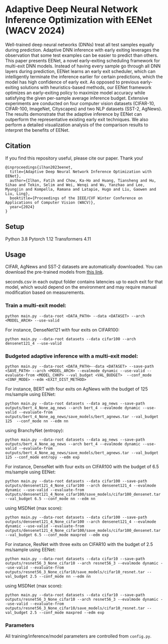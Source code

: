 # Adaptive Deep Neural Network Inference Optimization with EENet (WACV 2024)

Well-trained deep neural networks (DNNs) treat all test samples equally during prediction. Adaptive DNN inference with early exiting leverages the observation that some test examples can be easier to predict than others. This paper presents EENet, a novel early-exiting scheduling framework for multi-exit DNN models. Instead of having every sample go through all DNN layers during prediction, EENet learns an early exit scheduler, which can intelligently terminate the inference earlier for certain predictions, which the model has high confidence of early exit. As opposed to previous early-exiting solutions with heuristics-based methods, our EENet framework optimizes an early-exiting policy to maximize model accuracy while satisfying the given per-sample average inference budget. Extensive experiments are conducted on four computer vision datasets (CIFAR-10, CIFAR-100, ImageNet, Cityscapes) and two NLP datasets (SST-2, AgNews). The results demonstrate that the adaptive inference by EENet can outperform the representative existing early exit techniques. We also perform a detailed visualization analysis of the comparison results to interpret the benefits of EENet.

## Citation

If you find this repository useful, please cite our paper. Thank you!
```
@inproceedings{ilhan2023eenet,
  title={Adaptive Deep Neural Network Inference Optimization with EENet},
  author={Ilhan, Fatih and Chow, Ka-Ho and Huang, Tiansheng and Hu, Sihao and Tekin, Selim and Wei, Wenqi and Wu, Yanzhao and Lee, Myungjin and Kompella, Ramana and Latapie, Hugo and Liu, Gaowen and Liu, Ling},
  booktitle={Proceedings of the IEEE/CVF Winter Conference on Applications of Computer Vision (WACV)},
  year={2024}
}
```

## Setup
Python 3.8
Pytorch 1.12
Transformers 4.11

## Usage

CIFAR, AgNews and SST-2 datasets are automatically downloaded. You can download the pre-trained models from [this link](https://drive.google.com/file/d/12UZ34_z3h3ecBQlaJzTIugAoMNeAC9tH/view?usp=sharing).

seconds.csv in each output folder contains latencies up to each exit for that model, which would depend on the environment and may require manual modification based on measurements.

### Train a multi-exit model:

``python main.py --data-root <DATA_PATH> --data <DATASET> --arch <MODEL_ARCH> --use-valid``

For instance, DenseNet121 with four exits on CIFAR100:

``python main.py --data-root datasets --data cifar100 --arch densenet121_4 --use-valid``

### Budgeted adaptive inference with a multi-exit model:

``python main.py --data-root <DATA_PATH>--data <DATASET> --save-path <SAVE_PATH> --arch <MODEL_ARCH> --evalmode dynamic --use-valid --evaluate-from <MODEL_CHKP> --val_budget <VAL_BUDGET>  --conf_mode  <CONF_MODE> --edm <EXIT_DIST_METHOD>``

For instance, BERT with four exits on AgNews with the budget of 125 ms/sample using EENet:

``python main.py --data-root datasets --data ag_news --save-path outputs/bert_4_None_ag_news --arch bert_4 --evalmode dynamic --use-valid --evaluate-from outputs/bert_4_None_ag_news/save_models/bert_agnews.tar --val_budget 125  --conf_mode nn --edm nn``

using BranchyNet (entropy):

``python main.py --data-root datasets --data ag_news --save-path outputs/bert_4_None_ag_news --arch bert_4 --evalmode dynamic --use-valid --evaluate-from outputs/bert_4_None_ag_news/save_models/bert_agnews.tar --val_budget 125 --conf_mode entropy --edm exp``

For instance, DenseNet with four exits on CIFAR100 with the budget of 6.5 ms/sample using EENet:

``python main.py --data-root datasets --data cifar100 --save-path outputs/densenet121_4_None_cifar100 --arch densenet121_4 --evalmode dynamic --use-valid --evaluate-from outputs/densenet121_4_None_cifar100/save_models/cifar100_densenet.tar --val_budget 6.5 --conf_mode nn --edm nn``

using MSDNet (max score):

``python main.py --data-root datasets --data cifar100 --save-path outputs/densenet121_4_None_cifar100 --arch densenet121_4 --evalmode dynamic --use-valid --evaluate-from outputs/densenet121_4_None_cifar100/save_models/cifar100_densenet.tar --val_budget 6.5 --conf_mode maxpred --edm exp``

For instance, ResNet with three exits on CIFAR10 with the budget of 2.5 ms/sample using EENet:

``python main.py --data-root datasets --data cifar10 --save-path outputs/resnet56_3_None_cifar10 --arch resnet56_3 --evalmode dynamic --use-valid --evaluate-from outputs/resnet56_3_None_cifar10/save_models/cifar10_resnet.tar --val_budget 2.5 --conf_mode nn --edm nn``

using MSDNet (max score):

``python main.py --data-root datasets --data cifar10 --save-path outputs/resnet56_3_None_cifar10 --arch resnet56_3 --evalmode dynamic --use-valid --evaluate-from outputs/resnet56_3_None_cifar10/save_models/cifar10_resnet.tar --val_budget 2.5 --conf_mode maxpred --edm exp``


### Parameters

All training/inference/model parameters are controlled from ``config.py``.
